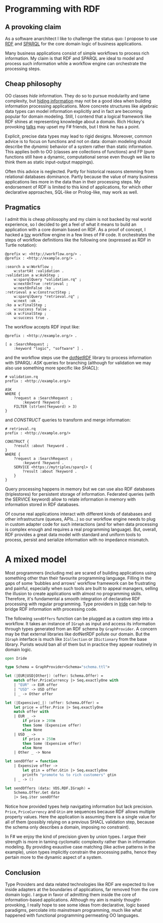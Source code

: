 Programming with RDF
====================
## A provoking claim
As a software anarchitect I like to challenge the status quo:
I propose to use [RDF](https://www.w3.org/TR/rdf11-primer/)
and [SPARQL](https://www.w3.org/TR/sparql11-overview/)
for the core domain logic of business applications.

Many business applications consist of simple workflows to process rich information.
My claim is that RDF and SPARQL are ideal to model and process such information
while a workflow engine can orchestrate the processing steps.

## Cheap philosophy
OO classes _hide_ information. They do so to pursue modularity and tame complexity,
but [hiding information](https://en.wikipedia.org/wiki/Information_hiding) may not be
a good idea when building information processing applications.
More concrete structures like algebraic data types can model information explicitly and in fact are becoming popular for domain modeling.
Still, I contend that a logical framework like RDF shines at representing knowledge about a domain.
Rich Hickey's provoking [talks](https://www.youtube.com/watch?v=YR5WdGrpoug&list=PLZdCLR02grLrEwKaZv-5QbUzK0zGKOOcr) may upset my F# friends, but I think he has a point.

Explicit, precise data types may lead to rigid designs.
Moreover, common advice is to focus on functions and not on data:
domain modeling should describe the _dynamic_ behavior of a system rather than static information.
This applies both to OO (classes are collections of functions) and FP (pure functions still have a
dynamic, computational sense even though we like to think them as static input-output mappings).

Often this advice is neglected. Partly for historical reasons stemming from relational databases dominance.
Partly because the value of many business applications lies more in the data than in their processing steps.
My endorsement of RDF is limited to this kind of applications, for which other declarative approaches,
SQL-like or Prolog-like, may work as well.

## Pragmatics
I admit this is cheap philosophy and my claim is not backed by real world experience, so I decided to get a feel of what it means to build an application with a core domain based on RDF.
As a proof of concept, I hacked a [toy](https://github.com/giacomociti/rdf-playground/blob/master/workflow/RdfWorkflow/Workflow.fs) workflow engine in a few lines of F# code.
It orchestrates the steps of workflow definitions like the following one (expressed as RDF in Turtle notation):

```ttl
@prefix w: <http://workflow.org/> .
@prefix : <http://example.org/> .

:search a w:Workflow ;
    w:startAt :validation .
:validation a w:AskStep ;
    w:sparqlQuery "validation.rq" ;
    w:nextOnTrue :retrieval ;
    w:nextOnFalse :ko .
:retrieval a w:ConstructStep ;
    w:sparqlQuery "retrieval.rq" ;
    w:next :ok .
:ko a w:FinalStep ;
    w:success false .
:ok a w:FinalStep ;
    w:success true .
```

The workflow accepts RDF input like:

```ttl
@prefix : <http://example.org/> .

[ a :SearchRequest ;
    :keyword "logic", "software" ] .
```

and the workflow steps use the [dotNetRDF](https://www.dotnetrdf.org/) library to process information with SPARQL:
_ASK_ queries for branching (although for validation we may also use something more specific like _SHACL_):

```sparql
# validation.rq
prefix : <http://example.org/>

ASK
WHERE {
    ?request a :SearchRequest ;
        :keyword ?keyword .
    FILTER (strlen(?keyword) > 3)
}
```

and _CONSTRUCT_ queries to transform and merge information:

```sparql
# retrieval.rq
prefix : <http://example.org/>

CONSTRUCT {
    ?result :about ?keyword .
}
WHERE {
    ?request a :SearchRequest ;
        :keyword ?keyword .
    SERVICE <https://mytriples/sparql> {
        ?result :about ?keyword .
    }
}
```

Query processing happens in memory but we can use also RDF databases (triplestores) for persistent storage of information.
Federated queries (with the SERVICE keyword) allow to relate information in memory with information stored in RDF databases.

Of course real applications interact with different kinds of databases and other infrastructure (queues, APIs...)
so our workflow engine needs to plug in custom adapter code for such interactions
(and for when data processing is complex enough and requires a real programming language).
But, overall, RDF provides a great data model with standard and uniform tools to process, persist and serialize information with no impedance mismatch.

A mixed model
=============
Most programmers (including me) are scared of building applications using something other than
their favourite programming language. Filling in the gaps of some 'bubbles and arrows' workflow framework can be frustrating and painful, especially when such tools are built to appeal managers, selling the illusion to create applications with almost no programming skills.
Therefore, it's fundamental a smooth integration of declarative RDF processing with regular programming.
Type providers in [Iride](https://github.com/giacomociti/iride) can help to bridge RDF information with processing code.

The following `sendOffers` function can be plugged as a custom step into a workflow.
It takes an instance of `IGraph` as input and access its information through types
generated from an RDF schema by `GraphProvider`.
A concern may be that external libraries like dotNetRDF pollute our domain.
But the `IGraph` interface is much like `ICollection` or `IDictionary` from the base library.
Purists would ban all of them but in practice they appear routinely in domain logic.

```fsharp
open Iride

type Schema = GraphProvider<Schema="schema.ttl">

let (|EUR|USD|Other|) (offer: Schema.Offer) =
    match offer.PriceCurrency |> Seq.exactlyOne with
    | "EUR" -> EUR offer
    | "USD" -> USD offer
    | _ -> Other offer

let (|Expensive|_|) (offer: Schema.Offer) =
    let price = offer.Price |> Seq.exactlyOne
    match offer with
    | EUR _ ->
        if price > 200m
        then Some (Expensive offer)
        else None
    | USD _ ->
        if price > 250m
        then Some (Expensive offer)
        else None
    | Other _ -> None

let sendOffer = function
    | Expensive offer ->
        let gtin = offer.Gtin |> Seq.exactlyOne
        printfn "promote %s to rich customers" gtin
    | _ -> ()

let sendOffers (data: VDS.RDF.IGraph) =
    Schema.Offer.Get data
    |> Seq.iter sendOffer
```

Notice how provided types help navigating information but lack precision.
`Price`, `PriceCurrency` and `Gtin` are sequences because RDF allows multiple property values.
Here the application is assuming there is a single value for all of them
(possibly relying on a previous SHACL validation step, because the schema only describes a domain, imposing no constraint).

In F# we enjoy the kind of precision given by union types.
I argue their strength is more in taming cyclomatic complexity rather than in information modeling.
By providing exaustive case matching (like active patterns in the example), union types implicitly
constrain the processing paths, hence they pertain more to the dynamic aspect of a system.

## Conclusion
Type Providers and data related technologies like RDF are expected to live inside adapters at the
boundaries of applications, far removed from the core domain logic.
I argue in favor of admitting them inside the core of information-based applications.
Although my aim is mainly thought-provoking, I really hope to see some ideas from declarative, logic based
paradigms, percolate into mainstream programming, much like what happened with functional programming
permeating OO languages.






